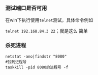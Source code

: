 ### 测试端口是否可用

在win下执行使用`telnet`测试，具体命令例如

`telnet 192.168.84.3 22`；就是这么 简单



### 杀死进程

```shell
netstat -ano|findstr "8080"
#找到进程号
taskkill -pid 8080的进程号 -f
```

